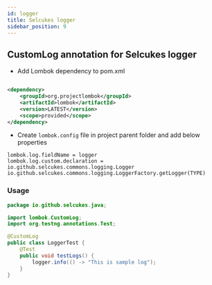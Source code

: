 ```yaml
---
id: logger 
title: Selcukes logger 
sidebar_position: 9
---
```

## CustomLog annotation for Selcukes logger
- Add Lombok dependency to pom.xml

```xml

<dependency>
    <groupId>org.projectlombok</groupId>
    <artifactId>lombok</artifactId>
    <version>LATEST</version>
    <scope>provided</scope>
</dependency>
```

- Create `lombok.config` file in project parent folder and add below properties

```properties title="lombok.config"
lombok.log.fieldName = logger
lombok.log.custom.declaration = io.github.selcukes.commons.logging.Logger io.github.selcukes.commons.logging.LoggerFactory.getLogger(TYPE)
```

### Usage

```java
package io.github.selcukes.java;

import lombok.CustomLog;
import org.testng.annotations.Test;

@CustomLog
public class LoggerTest {
    @Test
    public void testLogs() {
        logger.info(() -> "This is sample log");
    }
}


```
